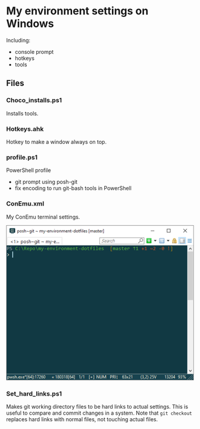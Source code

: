 # My environment settings on Windows
Including:
- console prompt
- hotkeys
- tools

## Files
### Choco_installs.ps1
Installs tools.

### Hotkeys.ahk
Hotkey to make a window always on top.

### profile.ps1
PowerShell profile
- git prompt using posh-git
- fix encoding to run git-bash tools in PowerShell

### ConEmu.xml
My ConEmu terminal settings.

![ConEmu and PowerShell prompt](Readme_images/ConEmu_and_PowerShell_prompt.png)

### Set_hard_links.ps1
Makes git working directory files to be hard links to actual settings. This is useful to compare and commit changes in a system. Note that `git checkout` replaces hard links with normal files, not touching actual files.